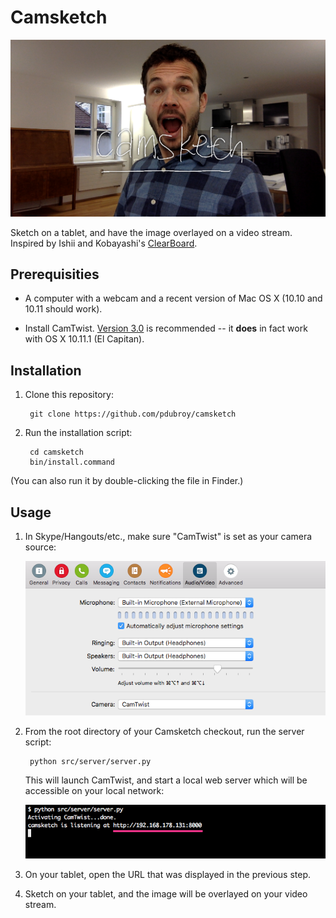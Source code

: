 # Camsketch

![Photo of me using Camsketch](./doc/images/me-camsketch.png)

Sketch on a tablet, and have the image overlayed on a video stream.
Inspired by Ishii and Kobayashi's [ClearBoard](http://tangible.media.mit.edu/project/clearboard/).

## Prerequisities

- A computer with a webcam and a recent version of Mac OS X (10.10 and 10.11 should work).

- Install CamTwist. [Version 3.0](http://camtwiststudio.com/beta/CamTwist_3.0.dmg)
  is recommended -- it **does** in fact work with OS X 10.11.1 (El Capitan).

## Installation

1. Clone this repository:

        git clone https://github.com/pdubroy/camsketch

2. Run the installation script:

        cd camsketch
        bin/install.command

  (You can also run it by double-clicking the file in Finder.)

## Usage

1. In Skype/Hangouts/etc., make sure "CamTwist" is set as your camera source:

   ![Screenshot of Skype Audio/Video settings](./doc/images/skype-settings.png)

2. From the root directory of your Camsketch checkout, run the server script:

        python src/server/server.py

   This will launch CamTwist, and start a local web server which will be
   accessible on your local network:

   ![Screenshot of Camsketch URL in terminal](./doc/images/camsketch-url.png)

3. On your tablet, open the URL that was displayed in the previous step.

4. Sketch on your tablet, and the image will be overlayed on your video stream.
